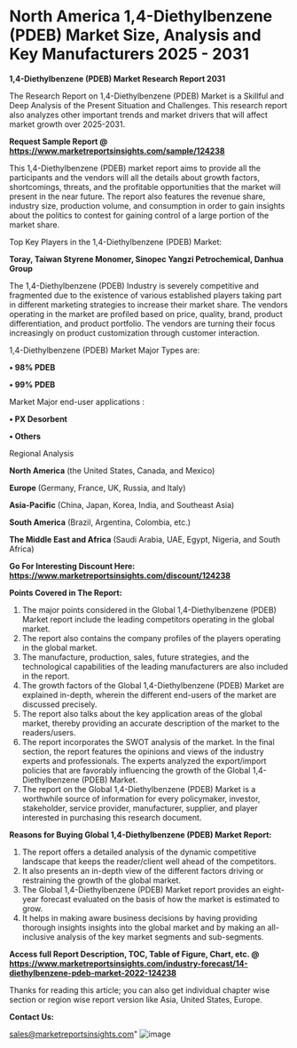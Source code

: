 # North America 1,4-Diethylbenzene (PDEB) Market Size, Analysis and Key Manufacturers 2025 - 2031

<strong>1,4-Diethylbenzene (PDEB) Market Research Report 2031</strong>

The Research Report on 1,4-Diethylbenzene (PDEB) Market is a Skillful and Deep Analysis of the Present Situation and Challenges. This research report also analyzes other important trends and market drivers that will affect market growth over 2025-2031.

<strong>Request Sample Report @ <a href=https://www.marketreportsinsights.com/sample/124238>https://www.marketreportsinsights.com/sample/124238</a></strong>

This 1,4-Diethylbenzene (PDEB) market report aims to provide all the participants and the vendors will all the details about growth factors, shortcomings, threats, and the profitable opportunities that the market will present in the near future. The report also features the revenue share, industry size, production volume, and consumption in order to gain insights about the politics to contest for gaining control of a large portion of the market share.

Top Key Players in the 1,4-Diethylbenzene (PDEB) Market:

<strong>Toray, Taiwan Styrene Monomer, Sinopec Yangzi Petrochemical, Danhua Group</strong>

The 1,4-Diethylbenzene (PDEB) Industry is severely competitive and fragmented due to the existence of various established players taking part in different marketing strategies to increase their market share. The vendors operating in the market are profiled based on price, quality, brand, product differentiation, and product portfolio. The vendors are turning their focus increasingly on product customization through customer interaction.

1,4-Diethylbenzene (PDEB) Market Major Types are:

<strong>• 98% PDEB

• 99% PDEB</strong>

Market Major end-user applications :

<strong>• PX Desorbent

• Others</strong>

Regional Analysis

</u><strong><b>North America</b></strong> (the United States, Canada, and Mexico)

<strong><b>Europe </b></strong>(Germany, France, UK, Russia, and Italy)

<strong><b>Asia-Pacific</b></strong> (China, Japan, Korea, India, and Southeast Asia)

<strong><b>South America</b></strong> (Brazil, Argentina, Colombia, etc.)

<strong><b>The Middle East and Africa</b></strong> (Saudi Arabia, UAE, Egypt, Nigeria, and South Africa)

<strong>Go For Interesting Discount Here: <a href=https://www.marketreportsinsights.com/discount/124238>https://www.marketreportsinsights.com/discount/124238</a></strong>

<strong>Points Covered in The Report:</strong>
<ol>
  <li>The major points considered in the Global 1,4-Diethylbenzene (PDEB) Market report include the leading competitors operating in the global market.</li>
  <li>The report also contains the company profiles of the players operating in the global market.</li>
  <li>The manufacture, production, sales, future strategies, and the technological capabilities of the leading manufacturers are also included in the report.</li>
  <li>The growth factors of the Global 1,4-Diethylbenzene (PDEB) Market are explained in-depth, wherein the different end-users of the market are discussed precisely.</li>
  <li>The report also talks about the key application areas of the global market, thereby providing an accurate description of the market to the readers/users.</li>
  <li>The report incorporates the SWOT analysis of the market. In the final section, the report features the opinions and views of the industry experts and professionals. The experts analyzed the export/import policies that are favorably influencing the growth of the Global 1,4-Diethylbenzene (PDEB) Market.</li>
  <li>The report on the Global 1,4-Diethylbenzene (PDEB) Market is a worthwhile source of information for every policymaker, investor, stakeholder, service provider, manufacturer, supplier, and player interested in purchasing this research document.</li>
</ol>
<strong>Reasons for Buying Global 1,4-Diethylbenzene (PDEB) Market Report:</strong>

<ol>
  <li>The report offers a detailed analysis of the dynamic competitive landscape that keeps the reader/client well ahead of the competitors.</li>
  <li>It also presents an in-depth view of the different factors driving or restraining the growth of the global market.</li>
  <li>The Global 1,4-Diethylbenzene (PDEB) Market report provides an eight-year forecast evaluated on the basis of how the market is estimated to grow.</li>
  <li>It helps in making aware business decisions by having providing thorough insights insights into the global market and by making an all-inclusive analysis of the key market segments and sub-segments.</li>
</ol>
<strong>Access full Report Description, TOC, Table of Figure, Chart, etc. @ <a href=https://www.marketreportsinsights.com/industry-forecast/14-diethylbenzene-pdeb-market-2022-124238>https://www.marketreportsinsights.com/industry-forecast/14-diethylbenzene-pdeb-market-2022-124238</a></strong>


Thanks for reading this article; you can also get individual chapter wise section or region wise report version like Asia, United States, Europe.

<strong>Contact Us:</strong>

sales@marketreportsinsights.com"
![image](https://github.com/user-attachments/assets/9d9da15e-5a20-4add-b3f6-a79a2a8d7549)
